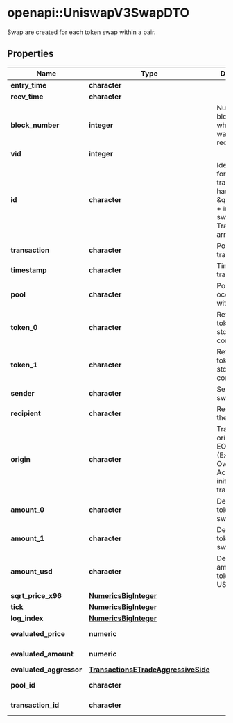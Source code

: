 # openapi::UniswapV3SwapDTO

Swap are created for each token swap within a pair.

## Properties
Name | Type | Description | Notes
------------ | ------------- | ------------- | -------------
**entry_time** | **character** |  | [optional] 
**recv_time** | **character** |  | [optional] 
**block_number** | **integer** | Number of block in which entity was recorded. | [optional] 
**vid** | **integer** |  | [optional] 
**id** | **character** | Identifier, format: transaction hash + \&quot;#\&quot; + index in swaps Transaction array. | [optional] 
**transaction** | **character** | Pointer to transaction. | [optional] 
**timestamp** | **character** | Timestamp of transaction. | [optional] 
**pool** | **character** | Pool swap occured within. | [optional] 
**token_0** | **character** | Reference to token0 as stored in pair contract. | [optional] 
**token_1** | **character** | Reference to token1 as stored in pair contract. | [optional] 
**sender** | **character** | Sender of the swap. | [optional] 
**recipient** | **character** | Recipient of the swap. | [optional] 
**origin** | **character** | Transaction origin: the EOA (Externally Owned Account) that initiated the transaction | [optional] 
**amount_0** | **character** | Delta of token0 swapped. | [optional] 
**amount_1** | **character** | Delta of token1 swapped. | [optional] 
**amount_usd** | **character** | Derived amount of tokens sold in USD. | [optional] 
**sqrt_price_x96** | [**NumericsBigInteger**](Numerics.BigInteger.md) |  | [optional] 
**tick** | [**NumericsBigInteger**](Numerics.BigInteger.md) |  | [optional] 
**log_index** | [**NumericsBigInteger**](Numerics.BigInteger.md) |  | [optional] 
**evaluated_price** | **numeric** |  | [optional] [readonly] 
**evaluated_amount** | **numeric** |  | [optional] [readonly] 
**evaluated_aggressor** | [**TransactionsETradeAggressiveSide**](Transactions.ETradeAggressiveSide.md) |  | [optional] 
**pool_id** | **character** |  | [optional] [readonly] 
**transaction_id** | **character** |  | [optional] [readonly] 


